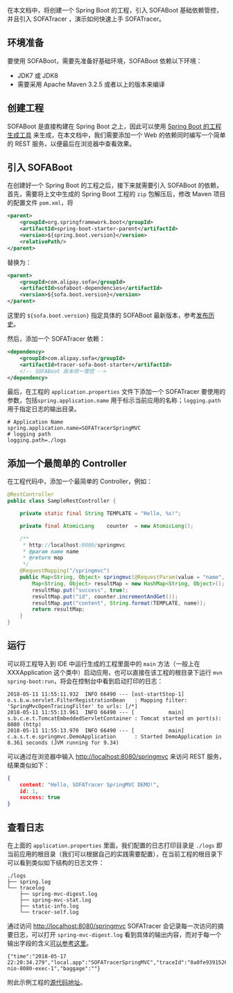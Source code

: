 在本文档中，将创建一个 Spring Boot 的工程，引入 SOFABoot 基础依赖管控，并且引入 SOFATracer ，演示如何快速上手 SOFATracer。

## 环境准备

要使用 SOFABoot，需要先准备好基础环境，SOFABoot 依赖以下环境：
- JDK7 或 JDK8 
- 需要采用 Apache Maven 3.2.5 或者以上的版本来编译

## 创建工程

SOFABoot 是直接构建在 Spring Boot 之上，因此可以使用 [Spring Boot 的工程生成工具](http://start.spring.io/) 来生成，在本文档中，我们需要添加一个 Web 的依赖同时编写一个简单的 REST 服务，以便最后在浏览器中查看效果。

## 引入 SOFABoot 

在创建好一个 Spring Boot 的工程之后，接下来就需要引入 SOFABoot 的依赖，首先，需要将上文中生成的 Spring Boot 工程的 `zip` 包解压后，修改 Maven 项目的配置文件 `pom.xml`，将

```xml
<parent>
    <groupId>org.springframework.boot</groupId>
    <artifactId>spring-boot-starter-parent</artifactId>
    <version>${spring.boot.version}</version>
    <relativePath/> 
</parent>
```

替换为：

```xml
<parent>
    <groupId>com.alipay.sofa</groupId>
    <artifactId>sofaboot-dependencies</artifactId>
    <version>${sofa.boot.version}</version>
</parent>
```
这里的 `${sofa.boot.version}` 指定具体的 SOFABoot 最新版本，参考[发布历史](https://github.com/alipay/sofa-boot/releases)。

然后，添加一个 SOFATracer 依赖：

```xml
<dependency>
    <groupId>com.alipay.sofa</groupId>
    <artifactId>tracer-sofa-boot-starter</artifactId>
    <!-- SOFABoot 版本统一管控 -->
</dependency>
```

最后，在工程的 `application.properties` 文件下添加一个 SOFATracer 要使用的参数，包括`spring.application.name` 用于标示当前应用的名称；`logging.path` 用于指定日志的输出目录。

```
# Application Name
spring.application.name=SOFATracerSpringMVC
# logging path
logging.path=./logs
```

## 添加一个最简单的 Controller

在工程代码中，添加一个最简单的 Controller，例如：

```java
@RestController
public class SampleRestController {

    private static final String TEMPLATE = "Hello, %s!";

    private final AtomicLong    counter  = new AtomicLong();

    /**
     * http://localhost:8080/springmvc
     * @param name name
     * @return map
     */
    @RequestMapping("/springmvc")
    public Map<String, Object> springmvc(@RequestParam(value = "name", defaultValue = "SOFATracer SpringMVC DEMO") String name) {
        Map<String, Object> resultMap = new HashMap<String, Object>();
        resultMap.put("success", true);
        resultMap.put("id", counter.incrementAndGet());
        resultMap.put("content", String.format(TEMPLATE, name));
        return resultMap;
    }
}
```

## 运行

可以将工程导入到 IDE 中运行生成的工程里面中的 `main` 方法（一般上在 XXXApplication 这个类中）启动应用，也可以直接在该工程的根目录下运行 `mvn spring-boot:run`，将会在控制台中看到启动打印的日志：

```
2018-05-11 11:55:11.932  INFO 66490 --- [ost-startStop-1] o.s.b.w.servlet.FilterRegistrationBean   : Mapping filter: 'SpringMvcOpenTracingFilter' to urls: [/*]
2018-05-11 11:55:13.961  INFO 66490 --- [           main] s.b.c.e.t.TomcatEmbeddedServletContainer : Tomcat started on port(s): 8080 (http)
2018-05-11 11:55:13.970  INFO 66490 --- [           main] c.a.s.t.e.springmvc.DemoApplication      : Started DemoApplication in 8.361 seconds (JVM running for 9.34)
```

可以通过在浏览器中输入 [http://localhost:8080/springmvc](http://localhost:8080/springmvc) 来访问 REST 服务，结果类似如下：

```json
{
	content: "Hello, SOFATracer SpringMVC DEMO!",
	id: 1,
	success: true
}
```

## 查看日志

在上面的 `application.properties` 里面，我们配置的日志打印目录是 `./logs` 即当前应用的根目录（我们可以根据自己的实践需要配置），在当前工程的根目录下可以看到类似如下结构的日志文件：

```
./logs
├── spring.log
└── tracelog
    ├── spring-mvc-digest.log
    ├── spring-mvc-stat.log
    ├── static-info.log
    └── tracer-self.log

```

通过访问 [http://localhost:8080/springmvc](http://localhost:8080/springmvc) SOFATracer 会记录每一次访问的摘要日志，可以打开 `spring-mvc-digest.log` 看到具体的输出内容，而对于每一个输出字段的含义[可以参考这里]()。

```
{"time":"2018-05-17 22:20:34.279","local.app":"SOFATracerSpringMVC","traceId":"0a0fe9391526566833985100139443","spanId":"0","request.url":"http://localhost:8080/springmvc","method":"GET","result.code":"200","req.size.bytes":-1,"resp.size.bytes":69,"time.cost.milliseconds":284,"current.thread.name":"http-nio-8080-exec-1","baggage":""}

```

附此示例工程的[源代码地址](https://github.com/alipay/sofa-tracer/tree/master/tracer-samples/tracer-sample-with-springmvc)。
